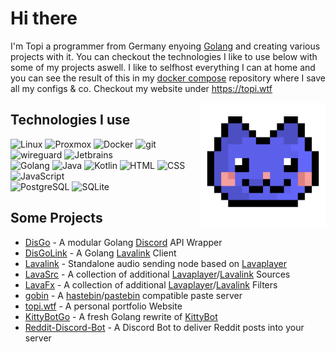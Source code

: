 # Hi there

I'm Topi a programmer from Germany enyoing [Golang](https://go.dev/) and creating various projects with it. You can checkout the technologies I like to use below with some of my projects aswell. I like to selfhost everything I can at home and you can see the result of this in my [docker compose](https://github.com/topi314/docker) repository where I save all my configs & co.
Checkout my website under https://topi.wtf

<img src="https://raw.githubusercontent.com/topi314/topi314/senpai/.github/KittyBot.gif" width="200px" height="200px" align="right" alt="Blinking Cat">

## Technologies I use

<p>
  <img alt="Linux" src="https://img.shields.io/badge/-Linux-informational?style=for-the-badge&logo=linux&logoColor=white&color=FCC624" />
  <img alt="Proxmox" src="https://img.shields.io/badge/-Proxmox-informational?style=for-the-badge&logo=proxmox&logoColor=white&color=E57000" />
  <img alt="Docker" src="https://img.shields.io/badge/-Docker-informational?style=for-the-badge&logo=docker&logoColor=white&color=2496ED" />
  <img alt="git" src="https://img.shields.io/badge/-Git-informational?style=for-the-badge&logo=git&logoColor=white&color=F05032" />
  <img alt="wireguard" src="https://img.shields.io/badge/-Wireguard-informational?style=for-the-badge&logo=wireguard&logoColor=white&color=88171A" />
  <img alt="Jetbrains" src="https://img.shields.io/badge/-Jetbrains-informational?style=for-the-badge&logo=jetbrains&logoColor=white&color=000000" />
  <br />

  <img alt="Golang" src="https://img.shields.io/badge/-Golang-informational?style=for-the-badge&logo=go&logoColor=white&color=00ADD8" />
  <img alt="Java" src="https://img.shields.io/badge/-Java-informational?style=for-the-badge&logo=openjdk&logoColor=black&color=FFFFFF" />
  <img alt="Kotlin" src="https://img.shields.io/badge/-Kotlin-informational?style=for-the-badge&logo=kotlin&logoColor=white&color=7F52FF" />
  <img alt="HTML" src="https://img.shields.io/badge/-HTML-informational?style=for-the-badge&logo=html5&logoColor=white&color=E34F26" />
  <img alt="CSS" src="https://img.shields.io/badge/-CSS-informational?style=for-the-badge&logo=css3&logoColor=white&color=1572B6" />
  <img alt="JavaScript" src="https://img.shields.io/badge/-JavaScript-informational?style=for-the-badge&logo=javascript&logoColor=white&color=F7DF1E" />

  <br />
  <img alt="PostgreSQL" src="https://img.shields.io/badge/-PostgreSQL-informational?style=for-the-badge&logo=postgresql&logoColor=white&color=4169E1" />
  <img alt="SQLite" src="https://img.shields.io/badge/-SQLite-informational?style=for-the-badge&logo=sqlite&logoColor=white&color=47A248" />
</p>

## Some Projects

* [DisGo](https://github.com/disgoorg/disgo) - A modular Golang [Discord](httos://discord.com) API Wrapper
* [DisGoLink](https://github.com/disgoorg/disgolink) -  A Golang [Lavalink](https://github.com/freyacodes/Lavalink) Client 
* [Lavalink](https://github.com/freyacodes/Lavalink) - Standalone audio sending node based on [Lavaplayer](https://github.com/sedmelluq/lavaplayer) 
* [LavaSrc](https://github.com/topi314/LavaSrc) -  A collection of additional [Lavaplayer](https://github.com/sedmelluq/lavaplayer)/[Lavalink](https://github.com/freyacodes/Lavalink) Sources
* [LavaFx](https://github.com/topi314/LavaFx) - A collection of additional [Lavaplayer](https://github.com/sedmelluq/lavaplayer)/[Lavalink](https://github.com/freyacodes/Lavalink) Filters 
* [gobin](https://github.com/topi314/gobin) -  A [hastebin](https://hastebin.com)/[pastebin](https://pastebin.com/) compatible paste server
* [topi.wtf](https://github.com/topi314/topi.wtf) - A personal portfolio Website
* [KittyBotGo](https://github.com/KittyBot-Org/KittyBotGo) - A fresh Golang rewrite of [KittyBot](https://github.com/KittyBot-Org/KittyBot)
* [Reddit-Discord-Bot](https://github.com/topi314/Reddit-Discord-Bot) - A Discord Bot to deliver Reddit posts into your server
